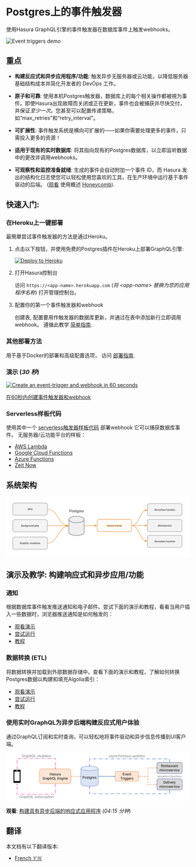 # Postgres上的事件触发器

使用Hasura GraphQL引擎的事件触发器在数据库事件上触发webhooks。

![Event triggers demo](../assets/event-triggers.gif)

## 重点

* **构建反应式和异步应用程序/功能**: 触发异步无服务器或云功能，以降低服务器基础结构成本并简化开发者的 DevOps 工作。

* **原子和可靠**: 使用本机Postgres触发器，数据库上的每个相关操作都被視为事件。即使Hasura出现故障而关闭或正在更新，事件也会被捕获并尽快交付，并保证*至少一次*。您甚至可以配置传递策略，如“max_retries”和“retry_interval”。

* **可扩展性**: 事件触发系统是横向可扩展的——如果你需要处理更多的事件，只需投入更多的资源！

* **适用于现有的实时数据库**: 将其指向现有的Postgres数据库，以立即监听数据中的更改并调用webhooks。

* **可观察性和监控准备就绪**: 生成的事件会自动附加一个事件 ID，而 Hasura 发出的结构化日志使您可以轻松使用您喜欢的工具，在生产环境中运行基于事件驱动的后端。 ([观看](https://youtu.be/WOPA52r3bzU) 使用概述 [Honeycomb](https://honeycomb.io/)).


## 快速入门:

### 在Heroku上一键部署

最簡單尝试事件触发器的方法是通过Heroku。

1. 点击以下按钮，并使用免费的Postgres插件在Heroku上部署GraphQL引擎:

   [![Deploy to Heroku](https://www.herokucdn.com/deploy/button.svg)](https://heroku.com/deploy?template=https://github.com/hasura/graphql-engine-heroku)

2. 打开Hasura控制台

   访问 `https://<app-name>.herokuapp.com` (*将 \<app-name\> 替换为您的应用程序名称*) 打开管理控制台。

3. 配置你的第一个事件触发器和webhook

   创建表, 配置要用作触发器的数据库更新，并通过在表中添加新行立即调用webhook。 遵循此教学 [简单指南](https://hasura.io/docs/latest/graphql/core/getting-started/first-event-trigger.html).

### 其他部署方法

用于基于Docker的部署和高级配置选项， 访问 [部署指南](https://hasura.io/docs/latest/graphql/core/getting-started/index.html).

### 演示 (*30 秒*)

[![Create an event-trigger and webhook in 60 seconds](https://img.youtube.com/vi/EaTUVWnDCvA/0.jpg)](https://www.youtube.com/watch?v=EaTUVWnDCvA)

[在60秒内创建事件触发器和webhook](https://youtu.be/EaTUVWnDCvA)

### Serverless样板代码

使用其中一个 [serverless触发器样板代码](community/boilerplates/event-triggers) 部署webhook
它可以捕获数据库事件。
无服务器/云功能平台的样板：

* [AWS Lambda](community/boilerplates/event-triggers/aws-lambda)
* [Google Cloud Functions](community/boilerplates/event-triggers/google-cloud-functions)
* [Azure Functions](community/boilerplates/event-triggers/azure-functions)
* [Zeit Now](community/boilerplates/event-triggers/zeit-now)

## 系统架构

![Event triggers architecture](.././assets/event-triggers-arch.png)

## 演示及教学: 构建响应式和异步应用/功能

### 通知

根据数据库事件触发推送通知和电子邮件。尝试下面的演示和教程，看看当用户插入一些数据时，浏览器推送通知是如何触发的：

* [观看演示](https://www.youtube.com/watch?v=nuSHkzE2-zo)
* [尝试运行](https://serverless-push.demo.hasura.io/)
* [教程](https://github.com/hasura/sample-apps/tree/main/serverless-push)


<!--
### 异步业务逻辑

将复杂的、长时间运行的业务逻辑转换为事件驱动、异步和故障恢复。尝试下面的演示和教程，了解如何异步运行图像处理作业以将图像转换为黑白版本：

* [观看演示](https://some-youtube-demo.com) (*10:00 分钟*)
* [尝试运行](https://some-link/)
* [教程](https://some-other-link)

-->

### 数据转换 (ETL)

将数据转换并加载到外部数据存储中。查看下面的演示和教程，了解如何转换Postgres数据以构建和填充Algolia索引：

* [观看演示](https://youtu.be/kWVEBWdEVAA)
* [尝试运行](https://serverless-etl.demo.hasura.io/)
* [教程](https://github.com/hasura/sample-apps/tree/main/serverless-etl)

### 使用实时GraphQL为异步后端构建反应式用户体验

通过GraphQL订阅和实时查询，可以轻松地将事件驱动和异步信息传播到UI客户端。

![Reactive apps architecture](.././assets/reactive-apps-arch.png)

**观看**: [构建具有异步后端的响应式应用程序](https://youtu.be/kTSOxRrtCeI) (*04:15 分钟*)

## 翻译

本文档有以下翻译版本:

- [French :fr:](translations/event-triggers.french.md)
